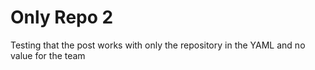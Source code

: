 <!-- 
author: philip-gai
repository: https://github.com/philip-gai/announcement-drafter-demo
team:
category: https://github.com/philip-gai/announcement-drafter-demo/discussions/categories/announcements
-->

# Only Repo 2

Testing that the post works with only the repository in the YAML and no value for the team
